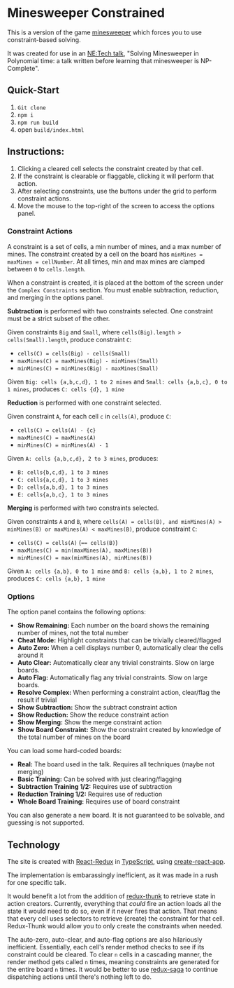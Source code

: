 # Minesweeper Constrained

This is a version of the game [minesweeper](https://en.wikipedia.org/wiki/Minesweeper_(video_game)) which forces you to use constraint-based solving.

It was created for use in an [NE:Tech talk](https://www.meetup.com/NE-Tech/events/267298193/), "Solving Minesweeper in Polynomial time: a talk written before learning that minesweeper is NP-Complete".

## Quick-Start

1. `Git clone`
2. `npm i`
3. `npm run build`
4. open `build/index.html`

## Instructions:

1. Clicking a cleared cell selects the constraint created by that cell.
2. If the constraint is clearable or flaggable, clicking it will perform that action.
3. After selecting constraints, use the buttons under the grid to perform constraint actions.
4. Move the mouse to the top-right of the screen to access the options panel.

### Constraint Actions

A constraint is a set of cells, a min number of mines, and a max number of mines.
The constraint created by a cell on the board has `minMines = maxMines = cellNumber`.
At all times, min and max mines are clamped between `0` to `cells.length`.

When a constraint is created, it is placed at the bottom of the screen under the `Complex Constraints` section.
You must enable subtraction, reduction, and merging in the options panel.

**Subtraction** is performed with two constraints selected.
One constraint must be a strict subset of the other.

Given constraints `Big` and `Small`, where `cells(Big).length > cells(Small).length`, produce constraint `C`:

* `cells(C) = cells(Big) - cells(Small)`
* `maxMines(C) = maxMines(Big) - minMines(Small)`
* `minMines(C) = minMines(Big) - maxMines(Small)`

Given `Big: cells {a,b,c,d}, 1 to 2 mines` and `Small: cells {a,b,c}, 0 to 1 mines`, produces `C: cells {d}, 1 mine`

**Reduction** is performed with one constraint selected.

Given constraint `A`, for each cell `c` in `cells(A)`, produce `C`:

* `cells(C) = cells(A) - {c}`
* `maxMines(C) = maxMines(A)`
* `minMines(C) = minMines(A) - 1`

Given `A: cells {a,b,c,d}, 2 to 3 mines`, produces:

* `B: cells{b,c,d}, 1 to 3 mines`
* `C: cells{a,c,d}, 1 to 3 mines`
* `D: cells{a,b,d}, 1 to 3 mines`
* `E: cells{a,b,c}, 1 to 3 mines`

**Merging** is performed with two constraints selected.

Given constraints `A` and `B`, where `cells(A) = cells(B), and minMines(A) > minMines(B) or maxMines(A) < maxMines(B)`, produce constraint `C`:

* `cells(C) = cells(A)` (`== cells(B)`)
* `maxMines(C) = min(maxMines(A), maxMines(B))`
* `minMines(C) = max(minMines(A), minMines(B))`

Given `A: cells {a,b}, 0 to 1 mine` and `B: cells {a,b}, 1 to 2 mines`, produces `C: cells {a,b}, 1 mine`

### Options

The option panel contains the following options:

* **Show Remaining:** Each number on the board shows the remaining number of mines, not the total number
* **Cheat Mode:** Highlight constraints that can be trivially cleared/flagged
* **Auto Zero:** When a cell displays number 0, automatically clear the cells around it
* **Auto Clear:** Automatically clear any trivial constraints. Slow on large boards.
* **Auto Flag:** Automatically flag any trivial constraints. Slow on large boards.
* **Resolve Complex:** When performing a constraint action, clear/flag the result if trivial
* **Show Subtraction:** Show the subtract constraint action
* **Show Reduction:** Show the reduce constraint action
* **Show Merging:** Show the merge constraint action
* **Show Board Constraint:** Show the constraint created by knowledge of the total number of mines on the board

You can load some hard-coded boards:

* **Real:** The board used in the talk. Requires all techniques (maybe not merging)
* **Basic Training:** Can be solved with just clearing/flagging
* **Subtraction Training 1/2:** Requires use of subtraction
* **Reduction Training 1/2:** Requires use of reduction
* **Whole Board Training:** Requires use of board constraint

You can also generate a new board.
It is not guaranteed to be solvable, and guessing is not supported.

## Technology

The site is created with [React-Redux](https://github.com/reduxjs/react-redux) in [TypeScript](https://www.typescriptlang.org/), using [create-react-app](https://create-react-app.dev/docs/adding-typescript/).

The implementation is embarassingly inefficient, as it was made in a rush for one specific talk.

It would benefit a lot from the addition of [redux-thunk](https://github.com/reduxjs/redux-thunk) to retrieve state in action creators.
Currently, everything that *could* fire an action loads all the state it would need to do so, even if it never fires that action.
That means that every cell uses selectors to retrieve (create) the constraint for that cell.
Redux-Thunk would allow you to only create the constraints when needed.

The auto-zero, auto-clear, and auto-flag options are also hilariously inefficient.
Essentially, each cell's render method checks to see if its constraint could be cleared.
To clear `n` cells in a cascading manner, the render method gets called `n` times, meaning constraints are generated for the entire board `n` times.
It would be better to use [redux-saga](https://github.com/redux-saga/redux-saga) to continue dispatching actions until there's nothing left to do.
